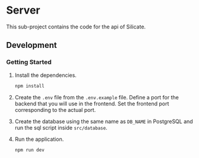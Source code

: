 # Server

This sub-project contains the code for the api of Silicate.

## Development

### Getting Started

1. Install the dependencies.

    ```bash
    npm install
    ```

2. Create the `.env` file from the `.env.example` file. Define a port for the backend that you will use in the frontend. Set the frontend port corresponding to the actual port.

3. Create the database using the same name as `DB_NAME` in PostgreSQL and run the sql script inside `src/database`.

4. Run the application.

    ```bash
    npm run dev
    ```
